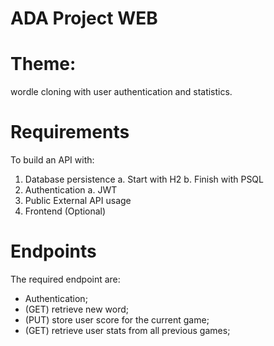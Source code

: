 # ADA Project WEB

# Theme:

wordle cloning with user authentication and statistics.

# Requirements

To build an API with:
1. Database persistence 
    a. Start with H2
    b. Finish with PSQL
2. Authentication
    a. JWT
3. Public External API usage
4. Frontend (Optional)


# Endpoints
The required endpoint are:

- Authentication;
- (GET) retrieve new word;
- (PUT) store user score for the current game;
- (GET) retrieve user stats from all previous games;
